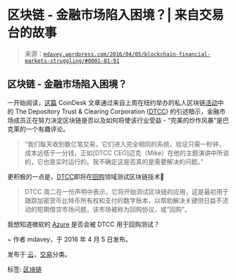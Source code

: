 <!--yml

分类: 未分类

date: 2024-05-18 05:34:45

-->

# 区块链 - 金融市场陷入困境？| 来自交易台的故事

> 来源：[`mdavey.wordpress.com/2016/04/05/blockchain-financial-markets-struggling/#0001-01-01`](https://mdavey.wordpress.com/2016/04/05/blockchain-financial-markets-struggling/#0001-01-01)

## 区块链 - 金融市场陷入困境？

一开始阅读，[这篇](http://www.coindesk.com/dtcc-blockchain-symposium-12-quotes/) CoinDesk 文章通过来自上周在纽约举办的私人区块链[活动](http://dtcc.com/news/2016/march/31/thought-leaders-gather-at-dtcc-blockchain-symposium)中的 The Depository Trust & Clearing Corporation ([DTCC](http://www.dtcc.com/news/2016/january/25/blockchain)) 的引述暗示，金融市场成员正在努力决定区块链是否以及如何将使该行业受益 - “完美的炒作风暴”是巴克莱的一个有趣评论。

> “我们每天收到数亿笔交易，它们进入完全相同的系统，验证只需一秒钟，成本远低于一分钱，正如[DTCC CEO]迈克（Mike）在他的主题演讲中所说的，它也是实时运行的。我不确定这是否真的是需要解决的问题。”

更积极的一点是，[DTCC](http://www.globalinvestormagazine.com/Article/3541128/DTCC-working-on-blockchain-repo-project-with-Blythe-Masters.html)即将在[回购](http://www.wsj.com/articles/bitcoin-technologys-next-big-test-trillion-dollar-repo-market-1459256400)领域测试区块链技术🙂

> DTCC 周二在一份声明中表示，它将开始测试区块链的应用，这是最初用于跟踪加密货币比特币所有权和支付的数字账本，以帮助解决关键但日益不流动的短期借贷市场问题，该市场被称为回购协议，或“回购”。

我想知道微软的 [Azure](http://www.nasdaq.com/article/microsofts-azure-blockchain-as-a-service-program-gains-momentum-cm562389) 是否会被 DTCC 用于回购测试？

~ 作者 mdavey，于 2016 年 4 月 5 日发布。

发布于 [云](https://mdavey.wordpress.com/category/hpc/cloud/)，[交易](https://mdavey.wordpress.com/category/trading/)分类。

标签: [区块链](https://mdavey.wordpress.com/tag/blockchain/)
